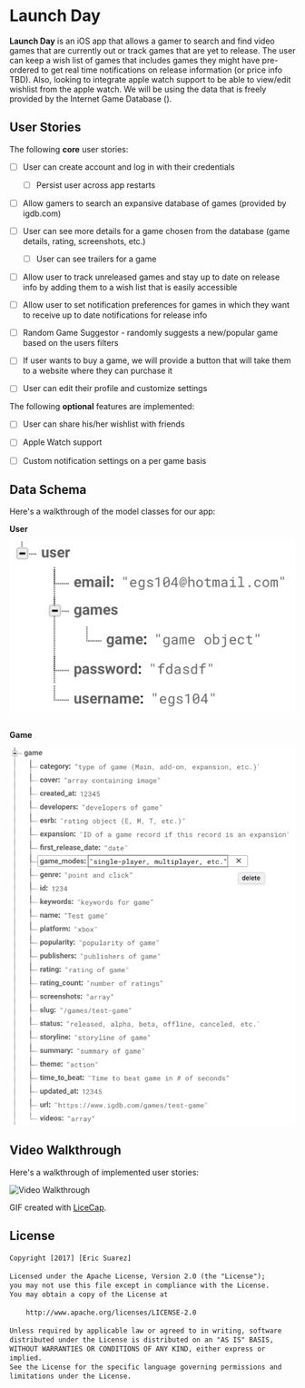 # Launch Day

**Launch Day** is an iOS app that allows a gamer to search and find video games that are currently out or track games that are yet to release.  The user can keep a wish list of games that includes games they might have pre-ordered to get real time notifications on release information (or price info TBD). Also, looking to integrate apple watch support to be able to view/edit wishlist from the apple watch. We will be using the data that is freely provided by the Internet Game Database (<a src='igdb.com' />).

## User Stories

The following **core** user stories:

- [ ] User can create account and log in with their credentials
    - [ ] Persist user across app restarts
- [ ] Allow gamers to search an expansive database of games (provided by igdb.com)
- [ ] User can see more details for a game chosen from the database (game details, rating, screenshots, etc.)
    - [ ] User can see trailers for a game
- [ ] Allow user to track unreleased games and stay up to date on release info by adding them to a wish list that is easily accessible
- [ ] Allow user to set notification preferences for games in which they want to receive up to date notifications for release info
- [ ] Random Game Suggestor - randomly suggests a new/popular game based on the users filters
- [ ] If user wants to buy a game, we will provide a button that will take them to a website where they can purchase it
- [ ] User can edit their profile and customize settings


The following **optional** features are implemented:

- [ ] User can share his/her wishlist with friends
- [ ] Apple Watch support
- [ ] Custom notification settings on a per game basis


## Data Schema 

Here's a walkthrough of the model classes for our app:

**User**

<img src='userSchema.png' title='User Schema' width='' alt='User Schema' />

**Game**

<img src='gameSchema.png' title='Game Schema' width='' alt='Game Schema' />


## Video Walkthrough 

Here's a walkthrough of implemented user stories:

<img src='http://i.imgur.com/link/to/your/gif/file.gif' title='Video Walkthrough' width='' alt='Video Walkthrough' />

GIF created with [LiceCap](http://www.cockos.com/licecap/).

## License

    Copyright [2017] [Eric Suarez]

    Licensed under the Apache License, Version 2.0 (the "License");
    you may not use this file except in compliance with the License.
    You may obtain a copy of the License at

        http://www.apache.org/licenses/LICENSE-2.0

    Unless required by applicable law or agreed to in writing, software
    distributed under the License is distributed on an "AS IS" BASIS,
    WITHOUT WARRANTIES OR CONDITIONS OF ANY KIND, either express or implied.
    See the License for the specific language governing permissions and
    limitations under the License.
